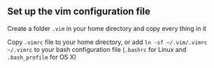 ## Set up the vim configuration file
Create a folder `.vim` in your home directory and copy every thing in it

Copy `.vimrc` file to your home directory, or add `ln -sf ~/.vim/.vimrc ~/.vimrc` to your bash configuration file (`.bashrc` for Linux and `.bash_profile` for OS X)
